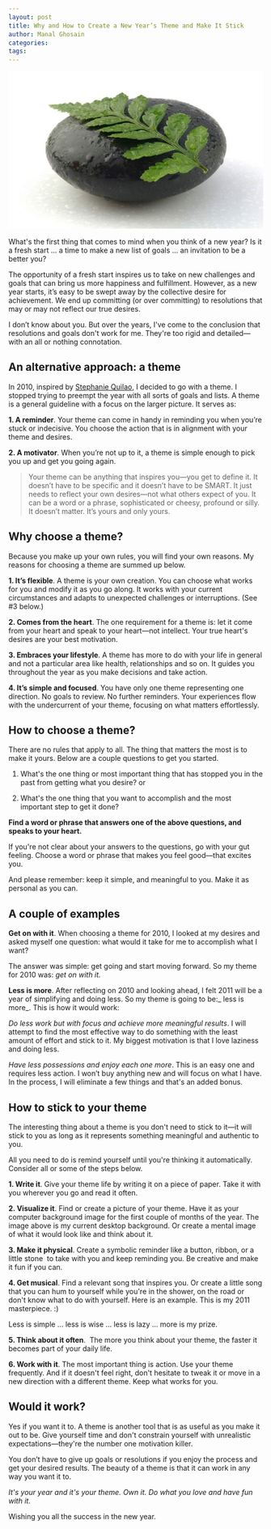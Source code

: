 ```yaml
---
layout: post
title: Why and How to Create a New Year’s Theme and Make It Stick
author: Manal Ghosain
categories:
tags:
---
```


![Less](/images/do-less.jpg)

What's the first thing that comes to mind when you think of a new year? Is it a fresh start ... a time to make a new list of goals ... an invitation to be a better you? 

The opportunity of a fresh start inspires us to take on new challenges and goals that can bring us more happiness and fulfillment. However, as a new year starts, it’s easy to be swept away by the collective desire for achievement. We end up committing (or over committing) to resolutions that may or may not reflect our true desires. 

I don’t know about you. But over the years, I've come to the conclusion that resolutions and goals don't work for me. They're too rigid and detailed—with an all or nothing connotation. 

## An alternative approach: a theme

In 2010, inspired by [Stephanie Quilao](http://twitter.com/stephaniequilao), I decided to go with a theme. I stopped trying to preempt the year with all sorts of goals and lists. A theme is a general guideline with a focus on the larger picture. It serves as: 

**1. A reminder**. Your theme can come in handy in reminding you when you’re stuck or indecisive. You choose the action that is in alignment with your theme and desires. 

**2. A motivator**. When you’re not up to it, a theme is simple enough to pick you up and get you going again. 

> Your theme can be anything that inspires you—you get to define it. It doesn’t have to be specific and it doesn’t have to be SMART. It just needs to reflect your own desires—not what others expect of you. It can be a word or a phrase, sophisticated or cheesy, profound or silly. It doesn’t matter. It’s yours and only yours.

## Why choose a theme?

Because you make up your own rules, you will find your own reasons. My reasons for choosing a theme are summed up below. 

**1. It’s flexible**. A theme is your own creation. You can choose what works for you and modify it as you go along. It works with your current circumstances and adapts to unexpected challenges or interruptions. (See #3 below.) 

**2. Comes from the heart**. The one requirement for a theme is: let it come from your heart and speak to your heart—not intellect. Your true heart's desires are your best motivation. 

**3. Embraces your lifestyle**. A theme has more to do with your life in general and not a particular area like health, relationships and so on. It guides you throughout the year as you make decisions and take action. 

**4. It’s simple and focused**. You have only one theme representing one direction. No goals to review. No further reminders. Your experiences flow with the undercurrent of your theme, focusing on what matters effortlessly. 

## How to choose a theme?

There are no rules that apply to all. The thing that matters the most is to make it yours. Below are a couple questions to get you started. 

1. What's the one thing or most important thing that has stopped you in the past from getting what you desire? or 

2. What's the one thing that you want to accomplish and the most important step to get it done?

**Find a word or phrase that answers one of the above questions, and speaks to your heart.** 

If you're not clear about your answers to the questions, go with your gut feeling. Choose a word or phrase that makes you feel good—that excites you. 

And please remember: keep it simple, and meaningful to you. Make it as personal as you can. 

## A couple of examples

**Get on with it**. When choosing a theme for 2010, I looked at my desires and asked myself one question: what would it take for me to accomplish what I want? 

The answer was simple: get going and start moving forward. So my theme for 2010 was: _get on with it._ 

**Less is more**. After reflecting on 2010 and looking ahead, I felt 2011 will be a year of simplifying and doing less. So my theme is going to be:_ less is more_. This is how it would work: 

_Do less work but with focus and achieve more meaningful results_. I will attempt to find the most effective way to do something with the least amount of effort and stick to it. My biggest motivation is that I love laziness and doing less. 

_Have less possessions and enjoy each one more_. This is an easy one and requires less action. I won’t buy anything new and will focus on what I have. In the process, I will eliminate a few things and that's an added bonus. 

## How to stick to your theme

The interesting thing about a theme is you don't need to stick to it—it will stick to you as long as it represents something meaningful and authentic to you. 

All you need to do is remind yourself until you're thinking it automatically. Consider all or some of the steps below. 

**1. Write it**. Give your theme life by writing it on a piece of paper. Take it with you wherever you go and read it often. 

**2. Visualize it**. Find or create a picture of your theme. Have it as your computer background image for the first couple of months of the year. The image above is my current desktop background. Or create a mental image of what it would look like and think about it. 

**3. Make it physical**. Create a symbolic reminder like a button, ribbon, or a little stone  to take with you and keep reminding you. Be creative and make it fun if you can. 

**4. Get musical**. Find a relevant song that inspires you. Or create a little song that you can hum to yourself while you're in the shower, on the road or don't know what to do with yourself. Here is an example. This is my 2011 masterpiece. :) 

Less is simple … less is wise … less is lazy … more is my prize.

**5. Think about it often**.  The more you think about your theme, the faster it becomes part of your daily life. 

**6. Work with it**. The most important thing is action. Use your theme frequently. And if it doesn't feel right, don't hesitate to tweak it or move in a new direction with a different theme. Keep what works for you. 

## Would it work?

Yes if you want it to. A theme is another tool that is as useful as you make it out to be. Give yourself time and don't constrain yourself with unrealistic expectations—they're the number one motivation killer. 

You don’t have to give up goals or resolutions if you enjoy the process and get your desired results. The beauty of a theme is that it can work in any way you want it to. 

_It's your year and it's your theme. Own it. Do what you love and have fun with it._ 

Wishing you all the success in the new year. 
